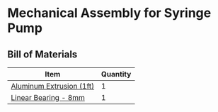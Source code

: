 # Mechanical Assembly for Syringe Pump

## Bill of Materials

Item         | Quantity
------------ | -------------
[Aluminum Extrusion (1ft)](https://www.mcmaster.com/47065T107/) | 1
[Linear Bearing - 8mm](https://www.mcmaster.com/61205K75/)| 1
